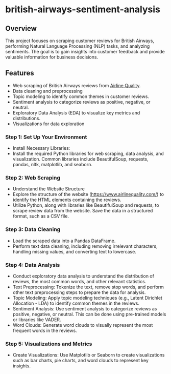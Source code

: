 # british-airways-sentiment-analysis

## Overview
This project focuses on scraping customer reviews for British Airways, performing Natural Language Processing (NLP) tasks, and analyzing sentiments. The goal is to gain insights into customer feedback and provide valuable information for business decisions.

## Features
- Web scraping of British Airways reviews from [Airline Quality](https://www.airlinequality.com/).
- Data cleaning and preprocessing
- Topic modeling to identify common themes in customer reviews.
- Sentiment analysis to categorize reviews as positive, negative, or neutral.
- Exploratory Data Analysis (EDA) to visualize key metrics and distributions.
- Visualizations for data exploration

### Step 1: Set Up Your Environment
- Install Necessary Libraries:
- Install the required Python libraries for web scraping, data analysis, and visualization. Common libraries include BeautifulSoup, requests, pandas, nltk, matplotlib, and seaborn.

### Step 2: Web Scraping
- Understand the Website Structure
- Explore the structure of the website (https://www.airlinequality.com/) to identify the HTML elements containing the reviews.
- Utilize Python, along with libraries like BeautifulSoup and requests, to scrape review data from the website. Save the data in a structured format, such as a CSV file.

### Step 3: Data Cleaning
- Load the scraped data into a Pandas DataFrame.
- Perform text data cleaning, including removing irrelevant characters, handling missing values, and converting text to lowercase.

### Step 4: Data Analysis
- Conduct exploratory data analysis to understand the distribution of reviews, the most common words, and other relevant statistics.
- Text Preprocessing: Tokenize the text, remove stop words, and perform other text preprocessing steps to prepare the data for analysis.
- Topic Modeling: Apply topic modeling techniques (e.g., Latent Dirichlet Allocation - LDA) to identify common themes in the reviews.
- Sentiment Analysis: Use sentiment analysis to categorize reviews as positive, negative, or neutral. This can be done using pre-trained models or libraries like VADER.
- Word Clouds: Generate word clouds to visually represent the most frequent words in the reviews.

### Step 5: Visualizations and Metrics
- Create Visualizations: Use Matplotlib or Seaborn to create visualizations such as bar charts, pie charts, and word clouds to represent key insights.
